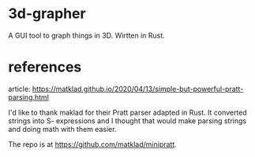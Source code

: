 # 3d-grapher
A GUI tool to graph things in 3D. Wirtten in Rust.


# references 

 article: https://matklad.github.io/2020/04/13/simple-but-powerful-pratt-parsing.html

 
 I'd like to thank maklad for their Pratt parser adapted in Rust. It converted strings into S- expressions and I thought that would make parsing strings and doing math with them easier.

The repo is at https://github.com/matklad/minipratt.
